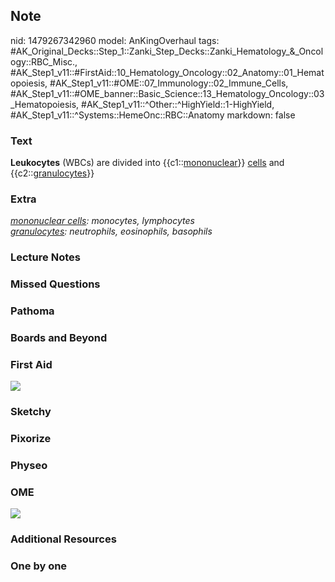 ## Note
nid: 1479267342960
model: AnKingOverhaul
tags: #AK_Original_Decks::Step_1::Zanki_Step_Decks::Zanki_Hematology_&_Oncology::RBC_Misc., #AK_Step1_v11::#FirstAid::10_Hematology_Oncology::02_Anatomy::01_Hematopoiesis, #AK_Step1_v11::#OME::07_Immunology::02_Immune_Cells, #AK_Step1_v11::#OME_banner::Basic_Science::13_Hematology_Oncology::03_Hematopoiesis, #AK_Step1_v11::^Other::^HighYield::1-HighYield, #AK_Step1_v11::^Systems::HemeOnc::RBC::Anatomy
markdown: false

### Text
<div>
  <b>Leukocytes</b> (WBCs) are divided into
  {{c1::<u>mononuclear</u>}} <u>cells</u> and
  {{c2::<u>granulocytes</u>}}
</div>

### Extra
<div>
  <i><u>mononuclear cells</u>: monocytes, lymphocytes</i>
</div>
<div>
  <i><u>granulocytes</u>: neutrophils, eosinophils, basophils</i>
</div>

### Lecture Notes


### Missed Questions


### Pathoma


### Boards and Beyond


### First Aid
<img src="tmpKhC1Qv.png">

### Sketchy


### Pixorize


### Physeo


### OME
<div class="ome-widget">
  <a href=
  "https://onlinemeded.org/spa/heme-onc/hematopoiesis/acquire?ref=anki">
  <img src="_OME_AnkiFlashcards_Lesson_6.png"></a>
</div>

### Additional Resources


### One by one

